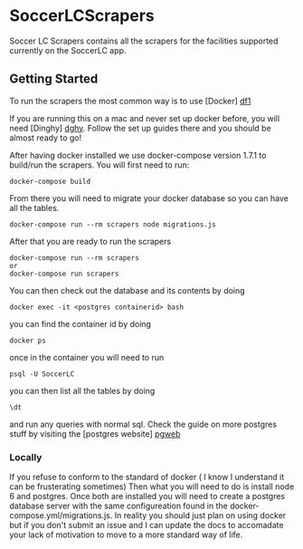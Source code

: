 # SoccerLCScrapers

Soccer LC Scrapers contains all the scrapers for the facilities supported currently on the SoccerLC app.

## Getting Started
To run the scrapers the most common way is to use [Docker] [df1]

If you are running this on a mac and never set up docker before, you will need [Dinghy] [dghy].  Follow the set up guides there and you should be almost ready to go! 

After having docker installed we use docker-compose version 1.7.1 to build/run the scrapers.  You will first need to run:
```
docker-compose build
```
From there you will need to migrate your docker database so you can have all the tables.
``` 
docker-compose run --rm scrapers node migrations.js
```
After that you are ready to run the scrapers
```
docker-compose run --rm scrapers
or 
docker-compose run scrapers
```
You can then check out the database and its contents by doing 
```
docker exec -it <postgres containerid> bash
```
you can find the container id by doing
```
docker ps
```
once in the container you will need to run 
```
psql -U SoccerLC
```
you can then list all the tables by doing 
```
\dt
```
and run any queries with normal sql.  Check the guide on more postgres stuff by visiting the [postgres website] [pgweb]

### Locally

If you refuse to conform to the standard of docker ( I know I understand it can be frusterating sometimes)  Then what you will need to do is install node 6 and postgres.  Once both are installed you will need to create a postgres database server with the same configureation found in the docker-compose.yml/migrations.js.  In reality you should just plan on using docker but if you don't submit an issue and I can update the docs to accomadate your lack of motivation to move to a more standard way of life.

   [dghy]: https://github.com/codekitchen/dinghy
   [pgweb]: https://www.postgresql.org/
   [df1]: https://www.docker.com/

